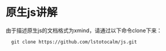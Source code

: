 # 原生js讲解
  由于描述原生js的文档格式为xmind，请通过以下命令clone下来：
  ```
    git clone https://github.com/lstotocalm/js.git
  ```
  
